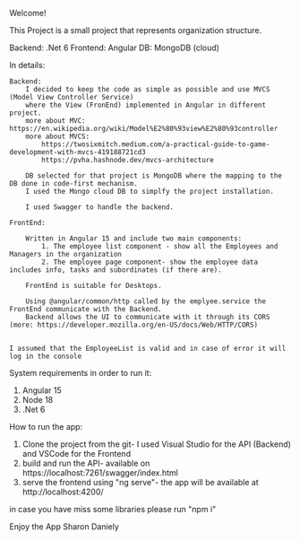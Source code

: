 Welcome!

This Project is a small project that represents organization structure.

Backend: .Net 6
Frontend: Angular
DB: MongoDB (cloud)

In details:

    Backend:
        I decided to keep the code as simple as possible and use MVCS (Model View Controller Service) 
        where the View (FronEnd) implemented in Angular in different project.
        more about MVC: https://en.wikipedia.org/wiki/Model%E2%80%93view%E2%80%93controller
        more about MVCS:
            https://twosixmitch.medium.com/a-practical-guide-to-game-development-with-mvcs-419188721cd3
            https://pvha.hashnode.dev/mvcs-architecture

        DB selected for that project is MongoDB where the mapping to the DB done in code-first mechanism.
        I used the Mongo cloud DB to simplfy the project installation.

        I used Swagger to handle the backend.

    FrontEnd:

        Written in Angular 15 and include two main components:
            1. The employee list component - show all the Employees and Managers in the organization
            2. The employee page component- show the employee data includes info, tasks and subordinates (if there are).

        FrontEnd is suitable for Desktops.

        Using @angular/common/http called by the emplyee.service the FrontEnd communicate with the Backend.
        Backend allows the UI to communicate with it through its CORS (more: https://developer.mozilla.org/en-US/docs/Web/HTTP/CORS)

    
    I assumed that the EmployeeList is valid and in case of error it will log in the console

        



System requirements in order to run it:
1. Angular 15
2. Node 18
3. .Net 6


How to run the app:
1. Clone the project from the git- I used Visual Studio for the API (Backend) and VSCode for the Frontend 
2. build and run the API- available on https://localhost:7261/swagger/index.html 
3. serve the frontend using "ng serve"- the app will be available at  http://localhost:4200/ 

in case you have miss some libraries please run "npm i"

Enjoy the App
Sharon Daniely


 
